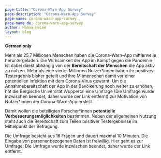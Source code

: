 ```yaml
---
page-title: "Corona-Warn-App Survey"
page-description: "Corona-Warn-App Survey"
page-name: corona-warn-app-survey
page-name_de: corona-warn-app-survey
author: Hanna Heine
layout: blog
---
```

 
**German only**

Mehr als 25,7 Millionen Menschen haben die Corona-Warn-App mittlerweile heruntergeladen. Die Wirksamkeit der App im Kampf gegen die Pandemie ist dabei direkt abhängig von der **Bereitschaft der Menschen** die App aktiv zu nutzen. Mehr als eine viertel Millionen Nutzer\*innen haben ihr positives Testergebnis bisher geteilt und ihre Mitmenschen damit vor einer potentiellen Infektion mit dem Corona-Virus gewarnt. Um die Annahmebereitschaft der App in der Bevölkerung noch weiter zu erhöhen, hat die Bergische Universität Wuppertal eine Umfrage (Die Umfrage wurde inzwischen beendet, daher wurde der Link entfernt) zur Motivation von Nutzer*innen der Corona-Warn-App erstellt. 
 
<!-- overview -->

Damit wollen die beteiligten Forscher\*innen **potentielle Verbesserungsmöglichkeiten** bestimmen. Neben der allgemeinen Nutzung steht auch die Bereitschaft zum Teilen positiver Testergebnisse im Mittelpunkt der Befragung. 

Die Umfrage besteht aus 16 Fragen und dauert maximal 10 Minuten. Die Eingabe von personenbezogenen Daten ist freiwillig. Hier geht es zur Umfrage: Die Umfrage wurde inzwischen beendet, daher wurde der Link entfernt.